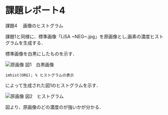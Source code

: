 # 課題レポート4
課題4 　画像のヒストグラム

課題1と同様に、標準画像「LiSA ~NEG~.jpg」を原画像とし,画素の濃度ヒストグラムを生成する．

標準画像を白黒にしたものを示す．

![原画像](https://github.com/ItsukiTakemura/image_processing/blob/master/image/?raw=true)
図1　白黒画像


`imhist(ORG); % ヒストグラムの表示`

によって生成された図1のヒストグラムを示す．

![原画像](https://github.com/ItsukiTakemura/image_processing/blob/master/image/?raw=true)
図2　ヒストグラム

図より、原画像のどの濃度のが強いかが分かる．
